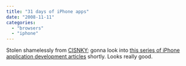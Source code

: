 ```yaml
---
title: "31 days of iPhone apps"
date: "2008-11-11"
categories: 
  - "browsers"
  - "iphone"
---
```


Stolen shamelessly from [CISNKY](http://cisnky.com/?p=517); gonna look into [this series of iPhone application development articles](http://www.appsamuck.com) shortly. Looks really good.
